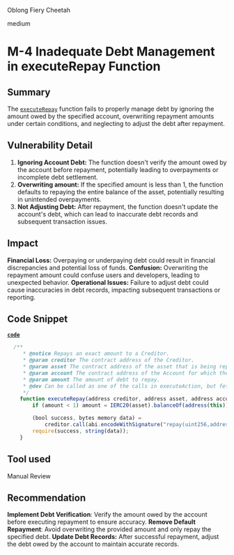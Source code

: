 Oblong Fiery Cheetah

medium

# M-4 Inadequate Debt Management in executeRepay Function

## Summary
The [`executeRepay`](https://github.com/sherlock-audit/2023-12-arcadia/blob/main/accounts-v2/src/actions/MultiCall.sol#L98) function fails to properly manage debt by ignoring the amount owed by the specified account, overwriting repayment amounts under certain conditions, and neglecting to adjust the debt after repayment.
## Vulnerability Detail

1. **Ignoring Account Debt:** The function doesn't verify the amount owed by the account before repayment, potentially leading to overpayments or incomplete debt settlement.
2. **Overwriting amount:** If the specified amount is less than 1, the function defaults to repaying the entire balance of the asset, potentially resulting in unintended overpayments.
3. **Not Adjusting Debt:** After repayment, the function doesn't update the account's debt, which can lead to inaccurate debt records and subsequent transaction issues.

## Impact
**Financial Loss:** Overpaying or underpaying debt could result in financial discrepancies and potential loss of funds.
**Confusion:** Overwriting the repayment amount could confuse users and developers, leading to unexpected behavior.
**Operational Issues:** Failure to adjust debt could cause inaccuracies in debt records, impacting subsequent transactions or reporting.

## Code Snippet
[**`code`**](https://github.com/sherlock-audit/2023-12-arcadia/blob/main/accounts-v2/src/actions/MultiCall.sol#L98)
```javascript
  /**
     * @notice Repays an exact amount to a Creditor.
     * @param creditor The contract address of the Creditor.
     * @param asset The contract address of the asset that is being repaid.
     * @param account The contract address of the Account for which the debt is being repaid.
     * @param amount The amount of debt to repay.
     * @dev Can be called as one of the calls in executeAction, but fetches the actual contract balance after other DeFi interactions.
     */
    function executeRepay(address creditor, address asset, address account, uint256 amount) external {
        if (amount < 1) amount = IERC20(asset).balanceOf(address(this));

        (bool success, bytes memory data) =
            creditor.call(abi.encodeWithSignature("repay(uint256,address)", amount, account));
        require(success, string(data));
    }
```

## Tool used

Manual Review

## Recommendation
**Implement Debt Verification**: Verify the amount owed by the account before executing repayment to ensure accuracy.
**Remove Default Repayment**: Avoid overwriting the provided amount and only repay the specified debt.
**Update Debt Records:** After successful repayment, adjust the debt owed by the account to maintain accurate records.
